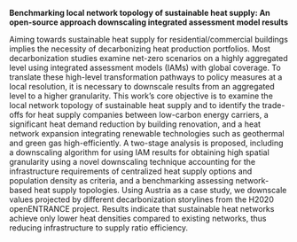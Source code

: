 **Benchmarking local network topology of sustainable heat supply: An open-source approach
downscaling integrated assessment model results**

Aiming towards sustainable heat supply for residential/commercial buildings implies the necessity of
decarbonizing heat production portfolios. Most decarbonization studies examine net-zero scenarios
on a highly aggregated level using integrated assessment models (IAMs) with global coverage. To
translate these high-level transformation pathways to policy measures at a local resolution, it is
necessary to downscale results from an aggregated level to a higher granularity. This work’s core
objective is to examine the local network topology of sustainable heat supply and to identify the
trade-offs for heat supply companies between low-carbon energy carriers, a significant heat demand
reduction by building renovation, and a heat network expansion integrating renewable technologies
such as geothermal and green gas high-efficiently. A two-stage analysis is proposed, including a
downscaling algorithm for using IAM results for obtaining high spatial granularity using a novel
downscaling technique accounting for the infrastructure requirements of centralized heat supply
options and population density as criteria, and a benchmarking assessing network-based heat supply
topologies. Using Austria as a case study, we downscale values projected by different
decarbonization storylines from the H2020 openENTRANCE project. Results indicate that sustainable
heat networks achieve only lower heat densities compared to existing networks, thus reducing
infrastructure to supply ratio efficiency.
